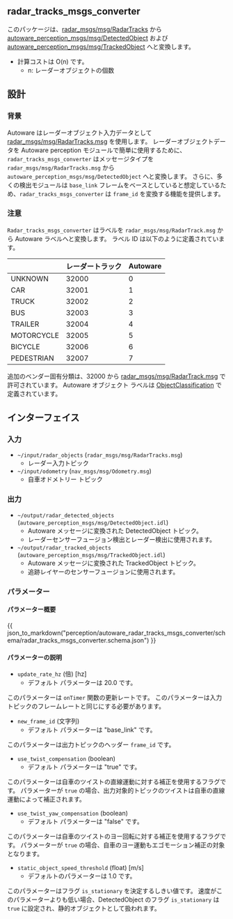 ## radar_tracks_msgs_converter

このパッケージは、[radar_msgs/msg/RadarTracks](https://github.com/ros-perception/radar_msgs/blob/ros2/msg/RadarTracks.msg) から [autoware_perception_msgs/msg/DetectedObject](https://github.com/autowarefoundation/autoware_msgs/tree/main/autoware_perception_msgs/msg/DetectedObject.msg) および [autoware_perception_msgs/msg/TrackedObject](https://github.com/autowarefoundation/autoware_msgs/tree/main/autoware_perception_msgs/msg/TrackedObject.msg) へと変換します。

- 計算コストは O(n) です。
  - n: レーダーオブジェクトの個数

## 設計

### 背景

Autoware はレーダーオブジェクト入力データとして [radar_msgs/msg/RadarTracks.msg](https://github.com/ros-perception/radar_msgs/blob/ros2/msg/RadarTracks.msg) を使用します。
レーダーオブジェクトデータを Autoware perception モジュールで簡単に使用するために、`radar_tracks_msgs_converter` はメッセージタイプを `radar_msgs/msg/RadarTracks.msg` から `autoware_perception_msgs/msg/DetectedObject` へと変換します。
さらに、多くの検出モジュールは `base_link` フレームをベースとしていると想定しているため、`radar_tracks_msgs_converter` は `frame_id` を変換する機能を提供します。

### 注意

`Radar_tracks_msgs_converter` はラベルを `radar_msgs/msg/RadarTrack.msg` から Autoware ラベルへと変換します。
ラベル ID は以下のように定義されています。

|            | レーダートラック | Autoware |
| ---------- | ---------------- | -------- |
| UNKNOWN    | 32000            | 0        |
| CAR        | 32001            | 1        |
| TRUCK      | 32002            | 2        |
| BUS        | 32003            | 3        |
| TRAILER    | 32004            | 4        |
| MOTORCYCLE | 32005            | 5        |
| BICYCLE    | 32006            | 6        |
| PEDESTRIAN | 32007            | 7        |

追加のベンダー固有分類は、32000 から [radar_msgs/msg/RadarTrack.msg](https://github.com/ros-perception/radar_msgs/blob/ros2/msg/RadarTrack.msg) で許可されています。
Autoware オブジェクト ラベルは [ObjectClassification](https://github.com/autowarefoundation/autoware_msgs/tree/main/autoware_perception_msgs/msg/ObjectClassification.msg) で定義されています。

## インターフェイス

### 入力

- `~/input/radar_objects` (`radar_msgs/msg/RadarTracks.msg`)
  - レーダー入力トピック
- `~/input/odometry` (`nav_msgs/msg/Odometry.msg`)
  - 自車オドメトリー トピック

### 出力

- `~/output/radar_detected_objects` (`autoware_perception_msgs/msg/DetectedObject.idl`)
  - Autoware メッセージに変換された DetectedObject トピック。
  - レーダーセンサーフュージョン検出とレーダー検出に使用されます。
- `~/output/radar_tracked_objects` (`autoware_perception_msgs/msg/TrackedObject.idl`)
  - Autoware メッセージに変換された TrackedObject トピック。
  - 追跡レイヤーのセンサーフュージョンに使用されます。

### パラメーター

#### パラメーター概要

{{ json_to_markdown("perception/autoware_radar_tracks_msgs_converter/schema/radar_tracks_msgs_converter.schema.json") }}

#### パラメーターの説明

- `update_rate_hz` (倍) [hz]
  - デフォルト パラメーターは 20.0 です。

このパラメーターは `onTimer` 関数の更新レートです。
このパラメーターは入力トピックのフレームレートと同じにする必要があります。

- `new_frame_id` (文字列)
  - デフォルト パラメーターは "base_link" です。

このパラメーターは出力トピックのヘッダー `frame_id` です。

- `use_twist_compensation` (boolean)
  - デフォルト パラメーターは "true" です。

このパラメーターは自車のツイストの直線運動に対する補正を使用するフラグです。
パラメーターが `true` の場合、出力对象的トピックのツイストは自車の直線運動によって補正されます。

- `use_twist_yaw_compensation` (boolean)
  - デフォルト パラメーターは "false" です。

このパラメーターは自車のツイストのヨー回転に対する補正を使用するフラグです。
パラメーターが `true` の場合、自車のヨー運動もエゴモーション補正の対象となります。

- `static_object_speed_threshold` (float) [m/s]
  - デフォルトのパラメーターは 1.0 です。

このパラメーターはフラグ `is_stationary` を決定するしきい値です。
速度がこのパラメーターよりも低い場合、DetectedObject のフラグ `is_stationary` は `true` に設定され、静的オブジェクトとして扱われます。
